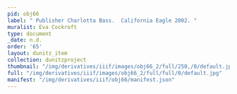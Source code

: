 ```yaml
---
pid: obj66
label: " Publisher Charlotta Bass.  California Eagle 2002. "
muralist: Eva Cockroft
type: document
_date: n.d.
order: '65'
layout: dunitz_item
collection: dunitzproject
thumbnail: "/img/derivatives/iiif/images/obj66_2/full/250,/0/default.jpg"
full: "/img/derivatives/iiif/images/obj66_2/full/full/0/default.jpg"
manifest: "/img/derivatives/iiif/obj66/manifest.json"
---
```

